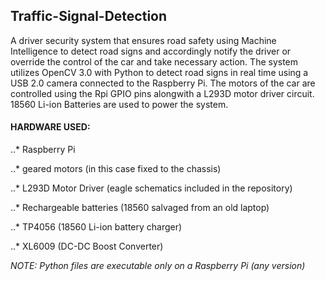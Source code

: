 ## Traffic-Signal-Detection
A driver security system that ensures road safety using Machine Intelligence to detect road signs and accordingly notify the driver or override the control of the car and take necessary action. The system utilizes OpenCV 3.0 with Python to detect road signs in real time using a USB 2.0 camera connected to the Raspberry Pi. The motors of the car are controlled using the Rpi GPIO pins alongwith a L293D motor driver circuit. 18560 Li-ion Batteries are used to power the system.

#### HARDWARE USED:

..* Raspberry Pi

..* geared motors (in this case fixed to the chassis)

..* L293D Motor Driver (eagle schematics included in the repository)

..* Rechargeable batteries (18560 salvaged from an old laptop)

..* TP4056 (18560 Li-ion battery charger)

..* XL6009 (DC-DC Boost Converter)

*NOTE:  Python files are executable only on a Raspberry Pi (any version)*

